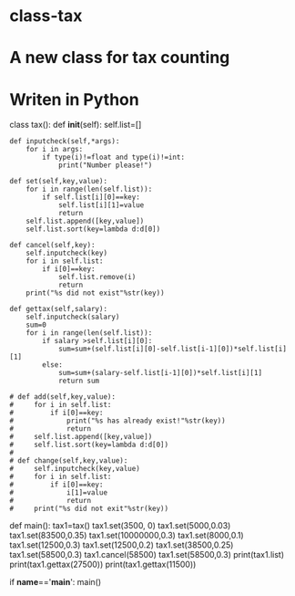 # class-tax
# A new class for tax counting
# Writen in Python
class tax():
    def __init__(self):
        self.list=[]

    def inputcheck(self,*args):
        for i in args:
            if type(i)!=float and type(i)!=int:
                print("Number please!")

    def set(self,key,value):
        for i in range(len(self.list)):
            if self.list[i][0]==key:
                self.list[i][1]=value
                return
        self.list.append([key,value])
        self.list.sort(key=lambda d:d[0])

    def cancel(self,key):
        self.inputcheck(key)
        for i in self.list:
            if i[0]==key:
                self.list.remove(i)
                return
        print("%s did not exist"%str(key))

    def gettax(self,salary):
        self.inputcheck(salary)
        sum=0
        for i in range(len(self.list)):
            if salary >self.list[i][0]:
                sum=sum+(self.list[i][0]-self.list[i-1][0])*self.list[i][1]
            else:
                sum=sum+(salary-self.list[i-1][0])*self.list[i][1]
                return sum
                
    # def add(self,key,value):
    #     for i in self.list:
    #         if i[0]==key:
    #             print("%s has already exist!"%str(key))
    #             return
    #     self.list.append([key,value])
    #     self.list.sort(key=lambda d:d[0])
    #
    # def change(self,key,value):
    #     self.inputcheck(key,value)
    #     for i in self.list:
    #         if i[0]==key:
    #             i[1]=value
    #             return
    #     print("%s did not exit"%str(key))

def main():
    tax1=tax()
    tax1.set(3500, 0)
    tax1.set(5000,0.03)
    tax1.set(83500,0.35)
    tax1.set(10000000,0.3)
    tax1.set(8000,0.1)
    tax1.set(12500,0.3)
    tax1.set(12500,0.2)
    tax1.set(38500,0.25)
    tax1.set(58500,0.3)
    tax1.cancel(58500)
    tax1.set(58500,0.3)
    print(tax1.list)
    print(tax1.gettax(27500))
    print(tax1.gettax(11500))

if __name__=='__main__':
     main()
